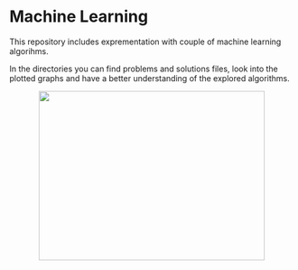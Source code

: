 # Machine Learning

This repository includes exprementation with couple of machine learning algorihms. 

In the directories you can find problems and solutions files, look into the plotted graphs and have a better understanding of the explored algorithms.



<p align="center">
<img src ="https://user-images.githubusercontent.com/22713826/87232981-f9814f00-c3cb-11ea-80c1-d13b5582f1c8.jpeg" width=400 height=300>  
</p>
